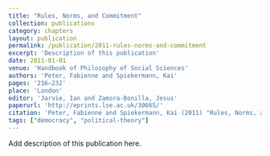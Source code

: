 ```yaml
---
title: "Rules, Norms, and Commitment"
collection: publications
category: chapters
layout: publication
permalink: /publication/2011-rules-norms-and-commitment
excerpt: 'Description of this publication'
date: 2011-01-01
venue: 'Handbook of Philosophy of Social Sciences'
authors: 'Peter, Fabienne and Spiekermann, Kai'
pages: '216–232'
place: 'London'
editor: 'Jarvie, Ian and Zamora-Bonilla, Jesus'
paperurl: 'http://eprints.lse.ac.uk/30665/'
citation: 'Peter, Fabienne and Spiekermann, Kai (2011) "Rules, Norms, and Commitment", in Handbook of Philosophy of Social Sciences, pp. 216–232.'
tags: ["democracy", "political-theory"]
---
```


Add description of this publication here.